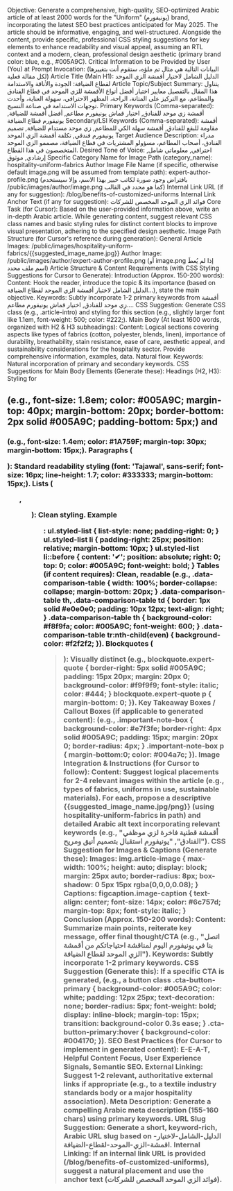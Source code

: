 Objective:
Generate a comprehensive, high-quality, SEO-optimized Arabic article of at least 2000 words for the "Uniform" (يونيفورم) brand, incorporating the latest SEO best practices anticipated for May 2025. The article should be informative, engaging, and well-structured. Alongside the content, provide specific, professional CSS styling suggestions for key elements to enhance readability and visual appeal, assuming an RTL context and a modern, clean, professional design aesthetic (primary brand color: blue, e.g., #005A9C).
Critical Information to be Provided by User (You) at Prompt Invocation:
(البيانات التالية هي مثال تم ملؤه، ستقوم أنت بتغييرها لكل مقالة فعلية)
Article Title (Main H1): الدليل الشامل لاختيار أقمشة الزي الموحد لقطاع الضيافة: الجودة والأناقة والاستدامة
Article Topic/Subject Summary: يتناول هذا المقال بالتفصيل معايير اختيار أفضل أنواع الأقمشة للزي الموحد في قطاع الفنادق والمطاعم، مع التركيز على المتانة، الراحة، المظهر الاحترافي، سهولة العناية، وأحدث توجهات الاستدامة في صناعة النسيج.
Primary Keywords (Comma-separated): أقمشة زي موحد للفنادق, اختيار قماش يونيفورم مطاعم, أفضل أقمشة للضيافة, يونيفورم قطاع الضيافة
Secondary/LSI Keywords (Comma-separated): أقمشة مقاومة للبقع للفنادق, أقمشة سهلة الكي للمطاعم, زي موحد مستدام للضيافة, تصميم يونيفورم فندقي, تكلفة أقمشة الزي الموحد
Target Audience Description: مدراء الفنادق، أصحاب المطاعم، مسؤولو المشتريات في قطاع الضيافة، مصممو الزي الموحد المتخصصون في هذا القطاع.
Desired Tone of Voice: احترافي, معلوماتي شامل, إرشادي, موثوق
Specific Category Name for Image Path (category_name): hospitality-uniform-fabrics
Author Image File Name (if specific, otherwise default image.png will be assumed from template path): expert-author-profile.png (بافتراض وجود صورة لكاتب خبير بهذا الاسم، وإلا سيستخدم /public/images/author/image.png كما هو محدد في القالب)
Internal Link URL (if any for suggestion): /blog/benefits-of-customized-uniforms
Internal Link Anchor Text (if any for suggestion): فوائد الزي الموحد المخصص للشركات
Core Task (for Cursor):
Based on the user-provided information above, write an in-depth Arabic article. While generating content, suggest relevant CSS class names and basic styling rules for distinct content blocks to improve visual presentation, adhering to the specified design aesthetic.
Image Path Structure (for Cursor's reference during generation):
General Article Images: /public/images/hospitality-uniform-fabrics/{{suggested_image_name.jpg}}
Author Image: /public/images/author/expert-author-profile.png (أو image.png إذا لم يُعطَ اسم ملف محدد)
Article Structure & Content Requirements (with CSS Styling Suggestions for Cursor to Generate):
Introduction (Approx. 150-200 words):
Content: Hook the reader, introduce the topic & its importance (based on الدليل الشامل لاختيار أقمشة الزي الموحد لقطاع الضيافة...), state the main objective.
Keywords: Subtly incorporate 1-2 primary keywords from أقمشة زي موحد للفنادق, اختيار قماش يونيفورم مطاعم....
CSS Suggestion: Generate CSS class (e.g., .article-intro) and styling for this section (e.g., slightly larger font like 1.1em, font-weight: 500; color: #222;).
Main Body (At least 1600 words, organized with H2 & H3 subheadings):
Content: Logical sections covering aspects like types of fabrics (cotton, polyester, blends, linen), importance of durability, breathability, stain resistance, ease of care, aesthetic appeal, and sustainability considerations for the hospitality sector. Provide comprehensive information, examples, data. Natural flow.
Keywords: Natural incorporation of primary and secondary keywords.
CSS Suggestions for Main Body Elements (Generate these):
Headings (H2, H3): Styling for <h2> (e.g., font-size: 1.8em; color: #005A9C; margin-top: 40px; margin-bottom: 20px; border-bottom: 2px solid #005A9C; padding-bottom: 5px;) and <h3> (e.g., font-size: 1.4em; color: #1A759F; margin-top: 30px; margin-bottom: 15px;).
Paragraphs (<p>): Standard readability styling (font: 'Tajawal', sans-serif; font-size: 16px; line-height: 1.7; color: #333333; margin-bottom: 15px;).
Lists (<ul>, <ol>): Clean styling. Example <ul>:
ul.styled-list { list-style: none; padding-right: 0; } ul.styled-list li { padding-right: 25px; position: relative; margin-bottom: 10px; } ul.styled-list li::before { content: '✔'; position: absolute; right: 0; top: 0; color: #005A9C; font-weight: bold; }
Tables (if content requires): Clean, readable (e.g., .data-comparison-table { width: 100%; border-collapse: collapse; margin-bottom: 20px; } .data-comparison-table th, .data-comparison-table td { border: 1px solid #e0e0e0; padding: 10px 12px; text-align: right; } .data-comparison-table th { background-color: #f8f9fa; color: #005A9C; font-weight: 600; } .data-comparison-table tr:nth-child(even) { background-color: #f2f2f2; }).
Blockquotes (<blockquote>): Visually distinct (e.g., blockquote.expert-quote { border-right: 5px solid #005A9C; padding: 15px 20px; margin: 20px 0; background-color: #f9f9f9; font-style: italic; color: #444; } blockquote.expert-quote p { margin-bottom: 0; }).
Key Takeaway Boxes / Callout Boxes (if applicable to generated content): (e.g., .important-note-box { background-color: #e7f3fe; border-right: 4px solid #005A9C; padding: 15px; margin: 20px 0; border-radius: 4px; } .important-note-box p { margin-bottom:0; color: #004a7c; }).
Image Integration & Instructions (for Cursor to follow):
Content: Suggest logical placements for 2-4 relevant images within the article (e.g., types of fabrics, uniforms in use, sustainable materials). For each, propose a descriptive {{suggested_image_name.jpg/png}} (using hospitality-uniform-fabrics in path) and detailed Arabic alt text incorporating relevant keywords (e.g., "أقمشة قطنية فاخرة لزي موظفي الفنادق", "يونيفورم استقبال بتصميم أنيق ومريح").
CSS Suggestion for Images & Captions (Generate these):
Images: img.article-image { max-width: 100%; height: auto; display: block; margin: 25px auto; border-radius: 8px; box-shadow: 0 5px 15px rgba(0,0,0,0.08); }
Captions: figcaption.image-caption { text-align: center; font-size: 14px; color: #6c757d; margin-top: 8px; font-style: italic; }
Conclusion (Approx. 150-200 words):
Content: Summarize main points, reiterate key message, offer final thought/CTA (e.g., "اتصل بنا في يونيفورم اليوم لمناقشة احتياجاتكم من أقمشة الزي الموحد لقطاع الضيافة").
Keywords: Subtly incorporate 1-2 primary keywords.
CSS Suggestion (Generate this): If a specific CTA is generated, (e.g., a button class .cta-button-primary { background-color: #005A9C; color: white; padding: 12px 25px; text-decoration: none; border-radius: 5px; font-weight: bold; display: inline-block; margin-top: 15px; transition: background-color 0.3s ease; } .cta-button-primary:hover { background-color: #004170; }).
SEO Best Practices (for Cursor to implement in generated content):
E-E-A-T, Helpful Content Focus, User Experience Signals, Semantic SEO.
External Linking: Suggest 1-2 relevant, authoritative external links if appropriate (e.g., to a textile industry standards body or a major hospitality association).
Meta Description: Generate a compelling Arabic meta description (155-160 chars) using primary keywords.
URL Slug Suggestion: Generate a short, keyword-rich, Arabic URL slug based on الدليل-الشامل-لاختيار-اقمشة-الزي-الموحد-لقطاع-الضيافة.
Internal Linking: If an internal link URL is provided (/blog/benefits-of-customized-uniforms), suggest a natural placement and use the anchor text (فوائد الزي الموحد المخصص للشركات).